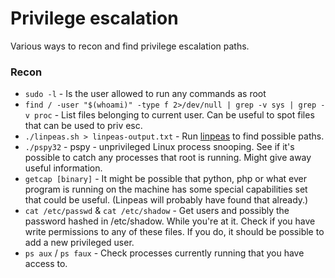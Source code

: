 # Privilege escalation

Various ways to recon and find privilege escalation paths.


### Recon

- `sudo -l` - Is the user allowed to run any commands as root
- `find / -user "$(whoami)" -type f 2>/dev/null | grep -v sys | grep -v proc` - List files belonging to current user. Can be useful to spot files that can be used to priv esc.
- `./linpeas.sh > linpeas-output.txt` - Run [linpeas](https://github.com/carlospolop/PEASS-ng/blob/master/linPEAS/README.md) to find possible paths. 
- `./pspy32` - pspy - unprivileged Linux process snooping. See if it's possible to catch any processes that root is running. Might give away useful information.
- `getcap [binary]` - It might be possible that python, php or what ever program is running on the machine has some special capabilities set that could be useful. (Linpeas will probably have found that already.)
- `cat /etc/passwd` & `cat /etc/shadow` - Get users and possibly the password hashed in /etc/shadow. While you're at it. Check if you have write permissions to any of these files. If you do, it should be possible to add a new privileged user.
- `ps aux` / `ps faux` - Check processes currently running that you have access to. 
